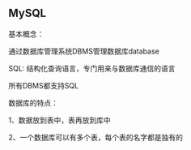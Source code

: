 ## MySQL

基本概念：

通过数据库管理系统DBMS管理数据库database

SQL: 结构化查询语言，专门用来与数据库通信的语言

所有DBMS都支持SQL

数据库的特点：

1、数据放到表中，表再放到库中

2、一个数据库可以有多个表，每个表的名字都是独有的
